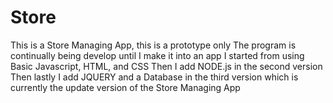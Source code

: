# Store

This is a Store Managing App, this is a prototype only
The program is continually being develop until I make it into an app
I started from using Basic Javascript, HTML, and CSS
Then I add NODE.js in the second version
Then lastly I add JQUERY and a Database in the third version which is currently the update version of the Store Managing App
